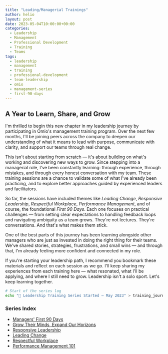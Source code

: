 ```yaml
---
title: "Leading/Managerial Trainings"
author: helio
layout: post
date: 2023-05-04T10:00:00+00:00
categories:
  - Leadership
  - Management
  - Professional Development
  - Training
  - Teams
tags:
  - leadership
  - management
  - training
  - professional-development
  - team-leadership
  - omio
  - management-series
  - first-90-days
---
```


## A Year to Learn, Share, and Grow

I'm thrilled to begin this new chapter in my leadership journey by participating in Omio's management training program. Over the next few months, I'll be joining peers across the company to deepen our understanding of what it means to lead with purpose, communicate with clarity, and support our teams through real change.

This isn't about starting from scratch — it's about building on what's working and discovering new ways to grow. Since stepping into a managerial role, I've been constantly learning: through experience, through mistakes, and through every honest conversation with my team. These training sessions are a chance to validate some of what I've already been practicing, and to explore better approaches guided by experienced leaders and facilitators.

So far, the sessions have included themes like _Leading Change_, _Responsive Leadership_, _Respectful Workplace_, _Performance Management_, and of course, the foundational _First 90 Days_. Each one focuses on practical challenges — from setting clear expectations to handling feedback loops and navigating ambiguity as a team grows. They're not lectures. They're conversations. And that's what makes them stick.

One of the best parts of this journey has been learning alongside other managers who are just as invested in doing the right thing for their teams. We've shared stories, strategies, frustrations, and small wins — and through that, I'm already feeling more confident and connected in my role.

If you're starting your leadership path, I recommend you bookmark these materials and reflect on each session as we go. I'll keep sharing my experiences from each training here — what resonated, what I'll be applying, and where I still need to grow. Leadership isn't a solo sport. Let's keep learning together.

```bash
# Start of the series log
echo "📘 Leadership Training Series Started – May 2023" > training_journal.txt
```

### Series Index

- [Managers' First 90 Days](./02-managers-first-90-days.en.md)
- [Grow Their Minds, Expand Our Horizons](#)
- [Responsive Leadership](#)
- [Leading Change](#)
- [Respectful Workplace](#)
- [Performance Management 101](#)
